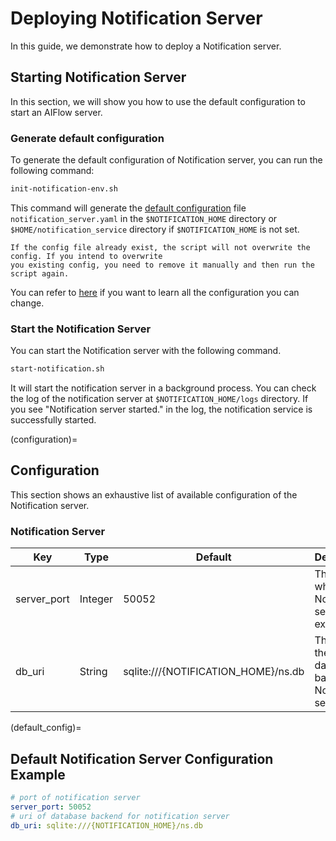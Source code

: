 # Deploying Notification Server

In this guide, we demonstrate how to deploy a Notification server.

## Starting Notification Server

In this section, we will show you how to use the default configuration to start an AIFlow server.

### Generate default configuration

To generate the default configuration of Notification server, you can run the following command:

```bash
init-notification-env.sh
```

This command will generate the [default configuration](default_config) file `notification_server.yaml` in
the `$NOTIFICATION_HOME` directory or `$HOME/notification_service` directory if `$NOTIFICATION_HOME` is not set.

```{note}
If the config file already exist, the script will not overwrite the config. If you intend to overwrite 
you existing config, you need to remove it manually and then run the script again.
```

You can refer to [here](configuration) if you want to learn all the configuration you can change.

### Start the Notification Server

You can start the Notification server with the following command.

```bash
start-notification.sh
```

It will start the notification server in a background process. You can check the log of the notification server
at `$NOTIFICATION_HOME/logs` directory. If you see "Notification server started." in the log, the notification service
is successfully started.

(configuration)=

## Configuration

This section shows an exhaustive list of available configuration of the Notification server.

### Notification Server

|Key|Type|Default|Description|
|---|---|---|---|
|server_port|Integer|50052|The port where the Notification server is exposed.|
|db_uri|String|sqlite:///{NOTIFICATION_HOME}/ns.db|The uri of the database backend for Notification server.|

(default_config)=

## Default Notification Server Configuration Example

```yaml
# port of notification server
server_port: 50052
# uri of database backend for notification server
db_uri: sqlite:///{NOTIFICATION_HOME}/ns.db
```
